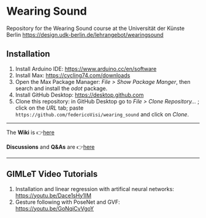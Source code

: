 # Wearing Sound
Repository for the Wearing Sound course at the Universität der Künste Berlin
https://design.udk-berlin.de/lehrangebot/wearingsound

## Installation
1. Install Arduino IDE: https://www.arduino.cc/en/software 
2. Install Max: https://cycling74.com/downloads
3. Open the Max Package Manager: *File > Show Package Manger*, then search and install the *odot* package.
4. Install GitHub Desktop: https://desktop.github.com
5. Clone this repository: in GitHub Desktop go to *File > Clone Repository…* ; click on the *URL* tab; paste `https://github.com/federicoVisi/wearing_sound` and click on *Clone*.

---

The **Wiki** is 👉[here](https://github.com/federicoVisi/wearing_sound/wiki)

**Discussions** and **Q&As** are 👉[here](https://github.com/federicoVisi/wearing_sound/discussions)

---
## GIMLeT Video Tutorials
1. Installation and linear regression with artifical neural networks: https://youtu.be/Dace1sHy1IM
2. Gesture following with PoseNet and GVF: https://youtu.be/GoNqiCvVgoY
